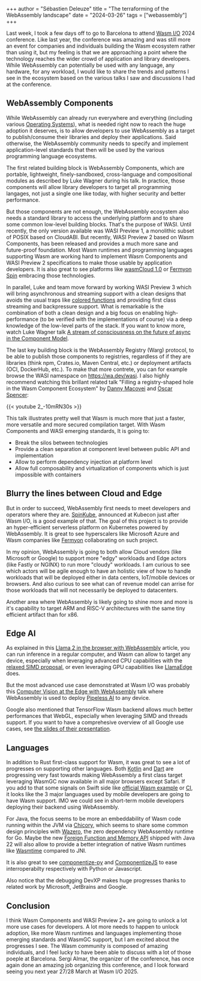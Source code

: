 +++
author = "Sébastien Deleuze"
title = "The terraforming of the WebAssembly landscape"
date = "2024-03-26"
tags = ["webassembly"]
+++

Last week, I took a few days off to go to Barcelona to attend [Wasm I/O](https://wasmio.tech/) 2024 conference. Like last year, the conference was amazing and was still more an event for companies and individuals building the Wasm ecosystem rather than using it, but my feeling is that we are approaching a point where the technology reaches the wider crowd of application and library developers. While WebAssembly can potentially be used with any language, any hardware, for any workload, I would like to share the trends and patterns I see in the ecosystem based on the various talks I saw and discussions I had at the conference.

## WebAssembly Components

While WebAssembly can already run everywhere and everything (including various [Operating Systems](https://copy.sh/v86/)), what is needed right now to reach the huge adoption it deserves, is to allow developers to use WebAssembly as a target to publish/consume their libraries and deploy their applications. Said otherwise, the WebAssembly community needs to specify and implement application-level standards that then will be used by the various programming language ecosystems.

The first related building block is WebAssembly Components, which are portable, lightweight, finely-sandboxed, cross-language and compositional modules as described by Luke Wagner during his talk. In practice, those components will allow library developers to target all programming langages, not just a single one like today, with higher security and better performance.

But those components are not enough, the WebAssembly ecosystem also needs a standard library to access the underlying platform and to share some common low-level building blocks. That's the purpose of WASI. Until recently, the only version available was WASI Preview 1, a monolithic subset of POSIX based on CloudABI. But recently, WASI Preview 2 based on Wasm Components, has been released and provides a much more sane and future-proof foundation. Most Wasm runtimes and programming languages supporting Wasm are working hard to implement Wasm Components and WASI Preview 2 specifications to make those usable by application developers. It is also great to see platforms like [wasmCloud 1.0](https://wasmcloud.com/blog/wasmcloud-1-brings-components-to-enterprise) or [Fermyon Spin](https://www.fermyon.com/spin) embracing those technologies.

In parallel, Luke and team move forward by working WASI Preview 3 which will bring asynchronous and streaming support with a clean designs that avoids the usual traps like [colored functions](https://journal.stuffwithstuff.com/2015/02/01/what-color-is-your-function/) and providing first class streaming and backpressure support. What is remarkable is the combination of both a clean design and a big focus on enabling high-performance (to be verified with the implementations of course) via a deep knowledge of the low-level parts of the stack. If you want to know more, watch Luke Wagner talk [A stream of consciousness on the future of async in the Component Model](https://www.youtube.com/watch?v=y3x4-nQeXxc&feature=youtu.be). 

The last key building block is the WebAssembly Registry (Warg) protocol, to be able to publish those components to registries, regardless of if they are libraries (think npm, Crates.io, Maven Central, etc.) or deployment artifacts (OCI, DockerHub, etc.). To make that more contrete, you can for example browse the WASI namespace on https://wa.dev/wasi. I also highly recommend watching this brillant related talk "Filling a registry-shaped hole in the Wasm Component Ecosystem" by [Danny Macovei](https://2024.wasmio.tech/speakers/danny-macovei/) and [Oscar Spencer](https://2024.wasmio.tech/speakers/oscar-spencer/):

{{< youtube 2_-10mRN30s >}}

This talk illustrates pretty well that Wasm is much more that just a faster, more versatile and more secured compilation target. With Wasm Components and WASI emerging standards, It is going to:
 - Break the silos between technologies
 - Provide a clean separation at component level between public API and implementation
 - Allow to perform dependency injection at platform level
 - Allow full composability and virtualization of components which is just impossible with containers

## Blurry the lines between Cloud and Edge

But in order to succeed, WebAssembly first needs to meet developers and operators where they are. [SpinKube](https://www.spinkube.dev/), announced at Kubecon just after Wasm I/O, is a good example of that. The goal of this project is to provide an hyper-efficient serverless platform on Kubernetes powered by WebAssembly. It is great to see hyperscalers like Microsoft Azure and Wasm companies like [Fermyon](https://www.fermyon.com/) collaborating on such project.

In my opinion, WebAssembly is going to both allow Cloud vendors (like Microsoft or Google) to support more "edgy" workloads and Edge actors (like Fastly or NGINX) to run more "cloudy" workloads. I am curious to see which actors will be agile enough to have an holistic view of how to handle workloads that will be deployed either in data centers, IoT/mobile devices or browsers. And also curious to see what can of revenue model can arrise for those workloads that will not necessarily be deployed to datacenters.

Another area where WebAssembly is likely going to shine more and more is it's capability to target ARM and RISC-V architectures with the same tiny efficient artifact than for x86.

## Edge AI

As explained in this [Llama 2 in the browser with WebAssembly](https://inference.wasmlabs.dev/) article, you can run inference in a regular computer, and Wasm can allow to target any device, especially when leveraging advanced CPU capabilities with the [relaxed SIMD proposal](https://github.com/WebAssembly/relaxed-simd/blob/main/proposals/relaxed-simd/Overview.md), or even leveraging GPU capabilities like [LlamaEdge](https://llamaedge.com/) does.

But the most advanced use case demonstrated at Wasm I/O was probably this [Computer Vision at the Edge with WebAssembly](https://speakerdeck.com/angelmmiguel/computer-vision-at-the-edge-with-webassembly) talk where WebAssembly is used to deploy [Pipeless AI](https://www.pipeless.ai/) to any device.

Google also mentioned that TensorFlow Wasm backend allows much better performances that WebGL, especially when leveraging SIMD and threads support. If you want to have a comprehesive overview of all Google use cases, see [the slides of their presentation](https://docs.google.com/presentation/d/1bnYntCeekIev8hZnizixvLPUV7ljfJ2hNO6vBOcnXlE/edit?usp=sharing).

## Languages

In addition to Rust first-class support for Wasm, it was great to see a lot of progresses on supporting other languages. Both [Kotlin](https://docs.google.com/presentation/d/1oOSllgZ94tyMMmYbaxM2Ri7Kg1iekQCFngnDCqo-5H4/edit?usp=sharing) and [Dart](https://docs.google.com/presentation/d/1AOaMuhbrBG8uynJSMRZU4xdl5e1t_fTqBeupPVAmYs4/edit#slide=id.p) are progressing very fast towards making WebAssembly a first class target leveraging WasmGC now available in all major browsers except Safari. If you add to that some signals on Swift side like [official Wasm example](https://github.com/apple/swift-for-wasm-examples) or [CI](https://ci.swift.org/job/oss-swift-pr-test-crosscompile-wasm-ubuntu-20_04/), it looks like the 3 major languages used by mobile developers are going to have Wasm support. IMO we could see in short-term mobile developers deploying their backend using WebAssembly.

For Java, the focus seems to be more an embeddability of Wasm code running within the JVM via [Chicory](https://github.com/dylibso/chicory), which seems to share some common design principles with [Wazero](https://wazero.io/), the zero dependency WebAssembly runtime for Go. Maybe the new [Foreign Function and Memory API](https://docs.oracle.com/en/java/javase/22/core/foreign-function-and-memory-api.html) shipped with Java 22 will also allow to provide a better integration of native Wasm runtimes like [Wasmtime](https://wasmtime.dev/) compared to JNI.

It is also great to see [componentize-py](https://github.com/bytecodealliance/componentize-py) and [ComponentizeJS](https://github.com/bytecodealliance/ComponentizeJS) to ease interroperabilty respectively with Python or Javascript.

Also notice that the debugging DevXP makes huge progresses thanks to related work by Microsoft, JetBrains and Google.

## Conclusion

I think Wasm Components and WASI Preview 2+ are going to unlock a lot more use cases for developers. A lot more needs to happen to unlock adoption, like more Wasm runtimes and languages implementing those emerging standards and WasmGC support, but I am excited about the progresses I see. The Wasm community is composed of amazing individuals, and I feel lucky to have been able to discuss with a lot of those poeple at Barcelona. Sergi Almar, the organizer of the conference, has once again done an amazing job organizing this conference, and I look forward seeing you next year 27/28 March at Wasm I/O 2025.

